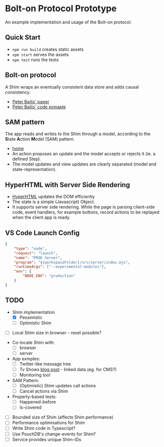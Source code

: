 # Bolt-on Protocol Prototype

An example implementation and usage of the Bolt-on protocol.

## Quick Start

-   `npm run build` creates static assets
-   `npm start` serves the assets
-   `npm test` runs the tests

## Bolt-on protocol

A Shim wraps an eventually consistent data store and adds causal consistency.

-   [Peter Bailis' paper](http://www.bailis.org/papers/bolton-sigmod2013.pdf)
-   [Peter Bailis' code exmaple](https://github.com/pbailis/bolton-sigmod2013-code)

## SAM pattern

The app reads and writes to the Shim through a model, according to the **S**tate **A**ction **M**odel (SAM) pattern.

-   [home](http://sam.js.org/)
-   An action proposes an update and the model accepts or rejects it (ie. a
    defined Step).
-   The model updates and view updates are clearly separated (model and
    state-representation).

## HyperHTML with Server Side Rendering

-   [HyperHTML](https://viperhtml.js.org/) updates the DOM efficiently
-   The state is a simple (Javascript) Object.
-   It supports server side rendering. While the page is parsing client-side code, event handlers, for example buttons, record actions to be replayed when the client app is ready.

## VS Code Launch Config

```json
{
    "type": "node",
    "request": "launch",
    "name": "PROD Server",
    "program": "${workspaceFolder}/src/server/index.mjs",
    "runtimeArgs": ["--experimental-modules"],
    "env": {
        "NODE_ENV": "production"
    }
}
```

## TODO

-   Shim implementation
    -   [x] Pessimistic
    -   [ ] Optimistic Shim
-   [ ] Local Shim size in browser - reset possible?
-   Co-locate Shim with:
    -   [ ] browser
    -   [ ] server
-   App exmples:
    -   [ ] Twitter-like message tree
    -   [ ] Tv Shows [blog post](http://www.sarahmei.com/blog/2013/11/11/why-you-should-never-use-mongodb) - linked data (eg. for CMS?)
    -   [ ] Monitoring tool
-   SAM Pattern:
    -   [ ] (Optimistic) Shim updates call actions
    -   [ ] Cancel actions via Shim
-   Property-based tests:
    -   [ ] Happened-before
    -   [ ] Is-covered
-   [ ] Bounded size of Shim (affects Shim performance)
-   [ ] Performance optimisations for Shim
-   [ ] Write Shim code in Typescript?
-   [ ] Use PouchDB's change-events for Shim?
-   [ ] Service provides unique Shim-IDs
